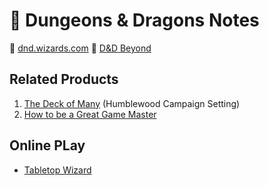 # :notebook: Dungeons & Dragons Notes

:link: [dnd.wizards.com](https://dnd.wizards.com/)
:link: [D&D Beyond](https://www.dndbeyond.com/)

## Related Products

1. [The Deck of Many](https://thedeckofmany.com/) (Humblewood Campaign Setting)
2. [How to be a Great Game Master ](https://www.greatgamemaster.com/dm/)

## Online PLay

- [Tabletop Wizard](https://www.rpgtablefinder.com/)
